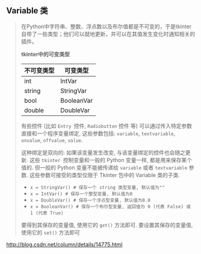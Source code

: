 ## Variable 类

> 在Python中字符串、整数、浮点数以及布尔值都是不可变的，于是tkinter自带了一些类型；他们可以就地更新，并可以在其值发生变化时通知相关的插件。
>
> **tkinter中的可变类型**
>
> | 不可变类型  | 可变类型       |
> | ------ | ---------- |
> | int    | IntVar     |
> | string | StringVar  |
> | bool   | BooleanVar |
> | double | DoubleVar  |
>
> 有些控件 (比如 `Entry `控件, `Radiobutton` 控件 等) 可以通过传入特定参数直接和一个程序变量绑定, 这些参数包括: `variable`, `textvariable`, `onvalue`, `offvalue`, `value`. 
>
> 这种绑定是双向的: 如果该变量发生改变, 与该变量绑定的控件也会随之更新. 这些 `tkinter `控制变量和一般的 Python 变量一样, 都是用来保存某个值的. 但一般的 Python 变量不能被传递给 `variable` 或者 `textvariable` 参数. 这些参数可接受的类型仅限于 Tkinter 包中的 Variable 类的子类.
>
> * `x = StringVar() # 保存一个 string 类型变量, 默认值为""`
> * `x = IntVar() # 保存一个整型变量, 默认值为0`
> * `x = DoubleVar() # 保存一个浮点型变量, 默认值为0.0`
> * `x = BooleanVar() # 保存一个布尔型变量, 返回值为 0 (代表 False) 或 1 (代表 True)`
>
> 要得到其保存的变量值, 使用它的 `get()` 方法即可. 
> 要设置其保存的变量值, 使用它的 `set()` 方法即可

http://blog.csdn.net/column/details/14775.html